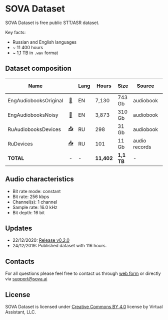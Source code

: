 # SOVA Dataset

SOVA Dataset is free public STT/ASR dataset.

Key facts:
- Russian and English languages
- ~ 11 400 hours
- ~ 1,1 TB in `.wav` format

## Dataset composition
|Name||Lang|Hours|Size|Source|Equipment|Annotation|Speech type|Augmentation|Quality|
|-|:-:|-|-|-|-|-|-|-|-|-|
|EngAudiobooksOriginal|[📂](https://na-storage.nanosemantics.ai/s/Y8RqQyioRK8r4gC "Download")|EN|7,130|743 Gb|audiobook|professional|forced alignment|reading|none|95%|
|EngAudiobooksNoisy|[📂](https://na-storage.nanosemantics.ai/s/LFYCERakHX2xTwF "Download")|EN|3,873|310 Gb|audiobook|professional|forced alignment|reading|phone calls|95%|
|RuAudiobooksDevices|[📥](https://na-storage.nanosemantics.ai/s/CbMPLSykYrj4igK "Download")|RU|298|31 Gb|audiobook|unprofessional|manual|reading|none|99%|
|RuDevices|[📥](https://na-storage.nanosemantics.ai/s/8SEccKe66xadWqi "Download")|RU|101|11 Gb|audio records|unprofessional|manual|live speech|none|98%|
|**TOTAL**|-|-|**11,402**|**1,1 TB**|-|-|-|-|-|


## Audio characteristics
* Bit rate mode: constant
* Bit rate: 256 kbps
* Channel(s): 1 channel
* Sample rate: 16.0 kHz
* Bit depth: 16 bit

## Updates
* 22/12/2020: [Release v0.2.0](https://github.com/sovaai/sova-dataset/releases/tag/v0.2.0)
* 24/12/2019: Published dataset with 116 hours.

## Contacts
For all questions please feel free to contact us through [web form](https://sova.ai/other-inquiries) or directly via <a href="mailto:support@sova.ai?subject=SOVA Dataset">support@sova.ai</a>

## License

SOVA Dataset is licensed under [Creative Commons BY 4.0](https://creativecommons.org/licenses/by/4.0/) license by Virtual Assistant, LLC.
